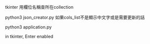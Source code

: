 tkinter 用欄位名稱查所在collection

python3 json_creator.py 如果cols_list不是顯示中文字或是需要更新的話

python3 application.py

in tkinter, Enter enabled
